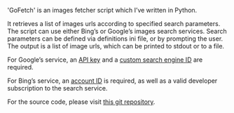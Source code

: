 'GoFetch' is an images fetcher script which I’ve written in Python.

It retrieves a list of images urls according to specified search parameters.
The script can use either Bing’s or Google’s images search services. Search
parameters can be defined via definitions ini file, or by prompting the user.
The output is a list of image urls, which can be printed to stdout or to a
file.

For Google’s service, an [API key][1] and a [custom search engine ID][2] are
required.

For Bing’s service, an [account ID][3] is required, as well as a valid
developer subscription to the search service.

For the source code, please visit [this git repository][4].

[1]:https://code.google.com/apis/console
[2]:http://www.google.com/cse
[3]:https://datamarket.azure.com/dataset/5BA839F1-12CE-4CCE-BF57-A49D98D29A44
[4]:https://bitbucket.org/EyalAr/gofetch
